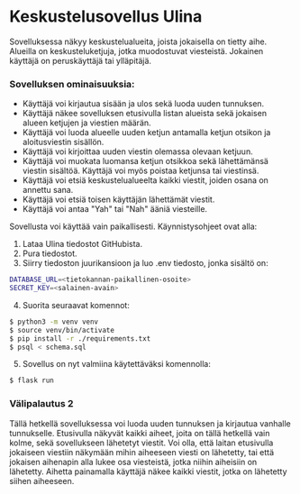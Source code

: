 # Keskustelusovellus Ulina
Sovelluksessa näkyy keskustelualueita, joista jokaisella on tietty aihe. Alueilla on keskusteluketjuja, jotka muodostuvat viesteistä. Jokainen käyttäjä on peruskäyttäjä tai ylläpitäjä.

### Sovelluksen ominaisuuksia:

- Käyttäjä voi kirjautua sisään ja ulos sekä luoda uuden tunnuksen.
- Käyttäjä näkee sovelluksen etusivulla listan alueista sekä jokaisen alueen ketjujen ja viestien määrän.
- Käyttäjä voi luoda alueelle uuden ketjun antamalla ketjun otsikon ja aloitusviestin sisällön.
- Käyttäjä voi kirjoittaa uuden viestin olemassa olevaan ketjuun.
- Käyttäjä voi muokata luomansa ketjun otsikkoa sekä lähettämänsä viestin sisältöä. Käyttäjä voi myös poistaa ketjunsa tai viestinsä.
- Käyttäjä voi etsiä keskustelualueelta kaikki viestit, joiden osana on annettu sana.
- Käyttäjä voi etsiä toisen käyttäjän lähettämät viestit.
- Käyttäjä voi antaa "Yah" tai "Nah" ääniä viesteille.

Sovellusta voi käyttää vain paikallisesti. Käynnistysohjeet ovat alla:
1. Lataa Ulina tiedostot GitHubista.
2. Pura tiedostot.
3. Siirry tiedoston juurikansioon ja luo .env tiedosto, jonka sisältö on:
```bash
DATABASE_URL=<tietokannan-paikallinen-osoite>
SECRET_KEY=<salainen-avain>
```
4. Suorita seuraavat komennot:
```bash
$ python3 -m venv venv
$ source venv/bin/activate
$ pip install -r ./requirements.txt
$ psql < schema.sql
```
5. Sovellus on nyt valmiina käytettäväksi komennolla:
```bash
$ flask run
```
### Välipalautus 2
Tällä hetkellä sovelluksessa voi luoda uuden tunnuksen ja kirjautua vanhalle tunnukselle. Etusivulla näkyvät kaikki aiheet, joita on tällä hetkellä vain kolme, sekä sovellukseen lähetetyt viestit. Voi olla, että laitan etusivulla jokaiseen viestiin näkymään mihin aiheeseen viesti on lähetetty, tai että jokaisen aihenapin alla lukee osa viesteistä, jotka niihin aiheisiin on lähetetty. Aihetta painamalla käyttäjä näkee kaikki viestit, jotka on lähetetty siihen aiheeseen.
